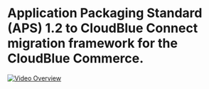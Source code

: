 # Application Packaging Standard (APS) 1.2 to CloudBlue Connect migration framework for the CloudBlue Commerce.

[![Video Overview](https://img.youtube.com/vi/g637vcu8mAc/0.jpg)](https://www.youtube.com/watch?v=g637vcu8mAc)
